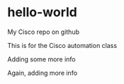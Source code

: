 # hello-world
My Cisco repo on github

This is for the Cisco automation class

Adding some more info

Again, adding more info
